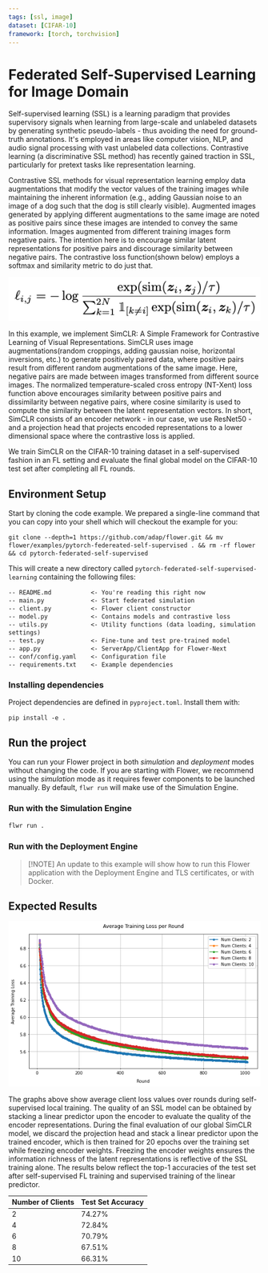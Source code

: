 ```yaml
---
tags: [ssl, image]
dataset: [CIFAR-10]
framework: [torch, torchvision]
---
```


# Federated Self-Supervised Learning for Image Domain

Self-supervised learning (SSL) is a learning paradigm that provides supervisory signals when learning from large-scale and unlabeled datasets by generating synthetic pseudo-labels - thus avoiding the need for ground-truth annotations. It's employed in areas like computer vision, NLP, and audio signal processing with vast unlabeled data collections. Contrastive learning (a discriminative SSL method) has recently gained traction in SSL, particularly for pretext tasks like representation learning. 

Contrastive SSL methods for visual representation learning employ data augmentations that modify the vector values of the training images while maintaining the inherent information (e.g., adding Gaussian noise to an image of a dog such that the dog is still clearly visible). Augmented images generated by applying different augmentations to the same image are noted as positive pairs since these images are intended to convey the same information. Images augmented from different training images form negative pairs. The intention here is to encourage similar latent representations for positive pairs and discourage similarity between negative pairs. The contrastive loss function(shown below) employs a softmax and similarity metric to do just that.

<p align="center">
  <img src="_static/loss_eq.png" />
</p>


In this example, we implement SimCLR: A Simple Framework for Contrastive Learning of Visual Representations. SimCLR uses image augmentations(random croppings, adding gaussian noise, horizontal inversions, etc.) to generate positively paired data, where positive pairs result from different random augmentations of the same image. Here, negative pairs are made between images transformed from different source images. The normalized temperature-scaled cross entropy (NT-Xent) loss function above encourages similarity between positive pairs and dissimilarity between negative pairs, where cosine similarity is used to compute the similarity between the latent representation vectors. In short, SimCLR consists of an encoder network - in our case, we use ResNet50 - and a projection head that projects encoded representations to a lower dimensional space where the contrastive loss is applied.

We train SimCLR on the CIFAR-10 training dataset in a self-supervised fashion in an FL setting and evaluate the final global model on the CIFAR-10 test set after completing all FL rounds. 


## Environment Setup

Start by cloning the code example. We prepared a single-line command that you can copy into your shell which will checkout the example for you:

```shell
git clone --depth=1 https://github.com/adap/flower.git && mv flower/examples/pytorch-federeated-self-supervised . && rm -rf flower && cd pytorch-federated-self-supervised
```

This will create a new directory called `pytorch-federated-self-supervised-learning` containing the following files:

```
-- README.md           <- You're reading this right now
-- main.py             <- Start federated simulation
-- client.py           <- Flower client constructor
-- model.py            <- Contains models and contrastive loss
-- utils.py            <- Utility functions (data loading, simulation settings)
-- test.py             <- Fine-tune and test pre-trained model
-- app.py              <- ServerApp/ClientApp for Flower-Next
-- conf/config.yaml    <- Configuration file
-- requirements.txt    <- Example dependencies
```


### Installing dependencies

Project dependencies are defined in `pyproject.toml`. Install them with:

```shell
pip install -e .
```

## Run the project

You can run your Flower project in both _simulation_ and _deployment_ modes without changing the code. If you are starting with Flower, we recommend using the _simulation_ mode as it requires fewer components to be launched manually. By default, `flwr run` will make use of the Simulation Engine.

### Run with the Simulation Engine

```bash
flwr run .
```

### Run with the Deployment Engine

> \[!NOTE\]
> An update to this example will show how to run this Flower application with the Deployment Engine and TLS certificates, or with Docker.


## Expected Results

<p align="center">
  <img src="_static/loss_graph3.png" alt="Average client loss over 1000 Rounds"/>
</p>

The graphs above show average client loss values over rounds during self-supervised local training. The quality of an SSL model can be obtained by stacking a linear predictor upon the encoder to evaluate the quality of the encoder representations. During the final evaluation of our global SimCLR model, we discard the projection head and stack a linear predictor upon the trained encoder, which is then trained for 20 epochs over the training set while freezing encoder weights. Freezing the encoder weights ensures the information richness of the latent representations is reflective of the SSL training alone. The results below reflect the top-1 accuracies of the test set after self-supervised FL training and supervised training of the linear predictor.


| Number of Clients | Test Set Accuracy |
|-------------------|-------------------|
| 2                 | 74.27%            |
| 4                 | 72.84%            |
| 6                 | 70.79%            |
| 8                 | 67.51%            |
| 10                | 66.31%            |


